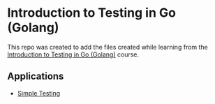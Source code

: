 # Introduction to Testing in Go (Golang)

This repo was created to add the files created while learning from the [Introduction to Testing in Go (Golang)](https://www.udemy.com/course/introduction-to-testing-in-go-golang) course.

## Applications

- [Simple Testing](./simple-testing/README.md)